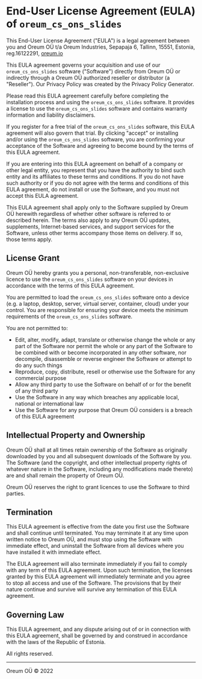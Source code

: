 # End-User License Agreement (EULA) of `oreum_cs_ons_slides`

This End-User License Agreement ("EULA") is a legal agreement between you and
Oreum OÜ t/a Oreum Industries, Sepapaja 6, Tallinn, 15551, Estonia,
reg.16122291, [oreum.io](https://oreum.io)

This EULA agreement governs your acquisition and use of our `oreum_cs_ons_slides`
software ("Software") directly from Oreum OÜ or indirectly through a Oreum OÜ
authorized reseller or distributor (a "Reseller"). Our Privacy Policy was
created by the Privacy Policy Generator.

Please read this EULA agreement carefully before completing the installation
process and using the `oreum_cs_ons_slides` software. It provides a license to use the
`oreum_cs_ons_slides` software and contains warranty information and liability
disclaimers.

If you register for a free trial of the `oreum_cs_ons_slides` software, this EULA
agreement will also govern that trial. By clicking "accept" or installing
and/or using the `oreum_cs_ons_slides` software, you are confirming your acceptance of
the Software and agreeing to become bound by the terms of this EULA agreement.

If you are entering into this EULA agreement on behalf of a company or other
legal entity, you represent that you have the authority to bind such entity and
its affiliates to these terms and conditions. If you do not have such authority
or if you do not agree with the terms and conditions of this EULA agreement, do
not install or use the Software, and you must not accept this EULA agreement.

This EULA agreement shall apply only to the Software supplied by Oreum OÜ
herewith regardless of whether other software is referred to or described
herein. The terms also apply to any Oreum OÜ updates, supplements,
Internet-based services, and support services for the Software, unless other
terms accompany those items on delivery. If so, those terms apply.

## License Grant

Oreum OÜ hereby grants you a personal, non-transferable, non-exclusive licence
to use the `oreum_cs_ons_slides` software on your devices in accordance with the terms
of this EULA agreement.

You are permitted to load the `oreum_cs_ons_slides` software onto a device (e.g. a
laptop, desktop, server, virtual server, container, cloud) under your control.
You are responsible for ensuring your device meets the minimum requirements of
the `oreum_cs_ons_slides` software.

You are not permitted to:

+ Edit, alter, modify, adapt, translate or otherwise change the whole or any
part of the Software nor permit the whole or any part of the Software to be
combined with or become incorporated in any other software, nor decompile,
disassemble or reverse engineer the Software or attempt to do any such things
+ Reproduce, copy, distribute, resell or otherwise use the Software for any
commercial purpose
+ Allow any third party to use the Software on behalf of or for the benefit of
any third party
+ Use the Software in any way which breaches any applicable local, national or
international law
+ Use the Software for any purpose that Oreum OÜ considers is a breach of this
EULA agreement

## Intellectual Property and Ownership

Oreum OÜ shall at all times retain ownership of the Software as originally
downloaded by you and all subsequent downloads of the Software by you. The
Software (and the copyright, and other intellectual property rights of whatever
nature in the Software, including any modifications made thereto) are and shall
remain the property of Oreum OÜ.

Oreum OÜ reserves the right to grant licences to use the Software to third
parties.

## Termination

This EULA agreement is effective from the date you first use the Software and
shall continue until terminated. You may terminate it at any time upon written
notice to Oreum OÜ, and must stop using the Software with immediate effect, and
uninstall the Software from all devices where you have installed it with
immediate effect.

The EULA agreement will also terminate immediately if you fail to comply with
any term of this EULA agreement. Upon such termination, the licenses granted by
this EULA agreement will immediately terminate and you agree to stop all access
and use of the Software. The provisions that by their nature continue and
survive will survive any termination of this EULA agreement.

## Governing Law

This EULA agreement, and any dispute arising out of or in connection with this
EULA agreement, shall be governed by and construed in accordance with the laws
of the Republic of Estonia.

All rights reserved.

---
Oreum OÜ &copy; 2022
